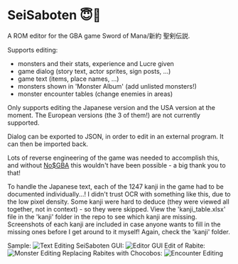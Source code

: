 # SeiSaboten 😇🌵

A ROM editor for the GBA game Sword of Mana/新約 聖剣伝説.

Supports editing:
- monsters and their stats, experience and Lucre given
- game dialog (story text, actor sprites, sign posts, ...)
- game text (items, place names, ...)
- monsters shown in 'Monster Album' (add unlisted monsters!)
- monster encounter tables (change enemies in areas)

Only supports editing the Japanese version and the USA version at the moment.
The European versions (the 3 of them!) are not currently supported.

Dialog can be exported to JSON, in order to edit in an external program. It can then be imported back.

Lots of reverse engineering of the game was needed to accomplish this, and without [No$GBA](https://www.nogba.com/) this wouldn't have been possible - a big thank you to that!

To handle the Japanese text, each of the 1247 kanji in the game had to be documented individually...! I didn't trust OCR with something like this, due to the low pixel density. Some kanji were hard to deduce (they were viewed all together, not in context) - so they were skipped. View the 'kanji_table.xlsx' file in the 'kanji' folder in the repo to see which kanji are missing. Screenshots of each kanji are included in case anyone wants to fill in the missing ones before I get around to it myself! Again, check the 'kanji' folder.

Sample:
![Text Editing](https://jtm.gg/files/dudbear-message3x.png)
SeiSaboten GUI:
![Editor GUI](https://jtm.gg/files/SeiSaboten0.6.png)
Edit of Rabite:
![Monster Editing](https://jtm.gg/files/rabite_edit3x.png)
Replacing Rabites with Chocobos:
![Encounter Editing](https://jtm.gg/files/chocobo3x.png)
